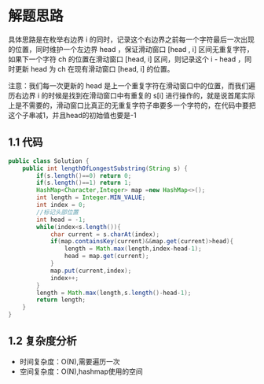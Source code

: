 # 解题思路

具体思路是在枚举右边界 i 的同时，记录这个右边界之前每一个字符最后一次出现的位置，同时维护一个左边界 head ，保证滑动窗口 [head , i] 区间无重复字符，如果下一个字符 ch 的位置在滑动窗口 [head, i] 区间，则记录这个 i - head ，同时更新 head 为 ch 在现有滑动窗口 [head, i] 的位置。

注意：我们每一次更新的 head 是上一个重复字符在滑动窗口中的位置，而我们遍历右边界 i 的时候是找到在滑动窗口中有重复的 s[i] 进行操作的，就是说首尾实际上是不需要的，滑动窗口比真正的无重复字符子串要多一个字符的，在代码中要把这个子串减1，并且head的初始值也要是-1



## 1.1 代码

```java
public class Solution {
    public int lengthOfLongestSubstring(String s) {
        if(s.length()==0) return 0;
        if(s.length()==1) return 1;
        HashMap<Character,Integer> map =new HashMap<>();
        int length = Integer.MIN_VALUE;
        int index = 0;
        //标记头部位置
        int head = -1;
        while(index<s.length()){
            char current = s.charAt(index);
            if(map.containsKey(current)&&map.get(current)>head){
                length = Math.max(length,index-head-1);
                head = map.get(current);
            }
            map.put(current,index);
            index++;
        }
        length = Math.max(length,s.length()-head-1);
        return length;
    }
}
```

## 1.2 复杂度分析

* 时间复杂度：O(N),需要遍历一次
* 空间复杂度：O(N),hashmap使用的空间